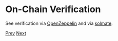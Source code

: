 # On-Chain Verification

See verification via [OpenZeppelin](./verification-oz/src/MerkleVerification.sol) and via [solmate](./verification-solmate/src/MerkleVerification.sol).

[Prev](./3_Airdrop.md)
[Next](./5_AttackVectors.md)
